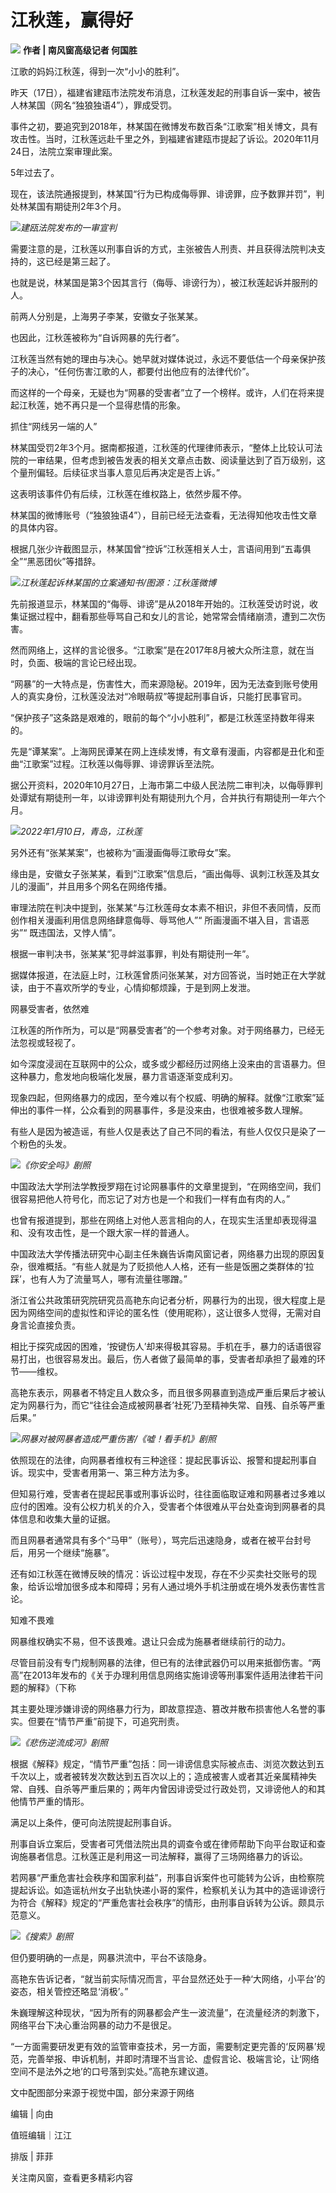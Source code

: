 # 江秋莲，赢得好

![](https://inews.gtimg.com/om_bt/OvTP9PVuPFWhEyMpqiLxjQj5NN-7hijwmN7r3OnyP5RfwAA/1000)
**作者 | 南风窗高级记者 何国胜**

江歌的妈妈江秋莲，得到一次“小小的胜利”。

昨天（17日），福建省建瓯市法院发布消息，江秋莲发起的刑事自诉一案中，被告人林某国（网名“独狼独语4”），罪成受罚。

事件之初，要追究到2018年，林某国在微博发布数百条“江歌案”相关博文，具有攻击性。当时，江秋莲远赴千里之外，到福建省建瓯市提起了诉讼。2020年11月24日，法院立案审理此案。

5年过去了。

现在，该法院通报提到，林某国“行为已构成侮辱罪、诽谤罪，应予数罪并罚”，判处林某国有期徒刑2年3个月。

![](https://inews.gtimg.com/om_bt/O1S9gmid0NXMBSA1RmpeXhd3fySNtBLtZ0ZJT2MCcqJWUAA/1000)_建瓯法院发布的一审宣判_

需要注意的是，江秋莲以刑事自诉的方式，主张被告人刑责、并且获得法院判决支持的，这已经是第三起了。

也就是说，林某国是第3个因其言行（侮辱、诽谤行为），被江秋莲起诉并服刑的人。

前两人分别是，上海男子李某，安徽女子张某某。

也因此，江秋莲被称为“自诉网暴的先行者”。

江秋莲当然有她的理由与决心。她早就对媒体说过，永远不要低估一个母亲保护孩子的决心，“任何伤害江歌的人，都要付出他应有的法律代价”。

而这样的一个母亲，无疑也为“网暴的受害者”立了一个榜样。或许，人们在将来提起江秋莲，她不再只是一个显得悲情的形象。

抓住“网线另一端的人”

林某国受罚2年3个月。据南都报道，江秋莲的代理律师表示，“整体上比较认可法院的一审结果，但考虑到被告发表的相关文章点击数、阅读量达到了百万级别，这个量刑偏轻。后续征求当事人意见后再决定是否上诉。”

这表明该事件仍有后续，江秋莲在维权路上，依然步履不停。

林某国的微博账号（“独狼独语4”），目前已经无法查看，无法得知他攻击性文章的具体内容。

根据几张少许截图显示，林某国曾“控诉”江秋莲相关人士，言语间用到“五毒俱全”“黑恶团伙”等措辞。

![](https://inews.gtimg.com/om_bt/OWyUOr59cCn2mXx6kwSRXclRnNQlTCZjefx5mcawfrCakAA/1000)_江秋莲起诉林某国的立案通知书/图源：江秋莲微博_

先前报道显示，林某国的“侮辱、诽谤”是从2018年开始的。江秋莲受访时说，收集证据过程中，翻看那些辱骂自己和女儿的言论，她常常会情绪崩溃，遭到二次伤害。

然而网络上，这样的言论很多。“江歌案”是在2017年8月被大众所注意，就在当时，负面、极端的言论已经出现。

“网暴”的一大特点是，伤害性大，而来源隐秘。2019年，因为无法查到账号使用人的真实身份，江秋莲没法对“冷眼萌叔”等提起刑事自诉，只能打民事官司。

“保护孩子”这条路是艰难的，眼前的每个“小小胜利”，都是江秋莲坚持数年得来的。

先是“谭某案”。上海网民谭某在网上连续发博，有文章有漫画，内容都是丑化和歪曲“江歌案”过程。江秋莲以侮辱罪、诽谤罪诉至法院。

据公开资料，2020年10月27日，上海市第二中级人民法院二审判决，以侮辱罪判处谭斌有期徒刑一年，以诽谤罪判处有期徒刑九个月，合并执行有期徒刑一年六个月。

![](https://inews.gtimg.com/om_bt/OhOldfj1ymeeLurnR8Ym2g6G3a_bClMUjlE4FaspITJWoAA/1000)_2022年1月10日，青岛，江秋莲_

另外还有“张某某案”，也被称为“画漫画侮辱江歌母女”案。

缘由是，安徽女子张某某，看到“江歌案”信息后，“画出侮辱、讽刺江秋莲及其女儿的漫画”，并且用多个网名在网络传播。

审理法院在判决中提到，张某某“与江秋莲母女本素不相识，非但不表同情，反而创作相关漫画利用信息网络肆意侮辱、辱骂他人”“ 所画漫画不堪入目，言语恶劣”“
既违国法，又悖人情”。

根据一审判决书，张某某“犯寻衅滋事罪，判处有期徒刑一年”。

据媒体报道，在法庭上时，江秋莲曾质问张某某，对方回答说，当时她正在大学就读，由于不喜欢所学的专业，心情抑郁烦躁，于是到网上发泄。

网暴受害者，依然难

江秋莲的所作所为，可以是“网暴受害者”的一个参考对象。对于网络暴力，已经无法忽视或轻视了。

如今深度浸润在互联网中的公众，或多或少都经历过网络上没来由的言语暴力。但这种暴力，愈发地向极端化发展，暴力言语逐渐变成利刃。

现象四起，但网络暴力的成因，至今难以有个权威、明确的解释。就像“江歌案”延伸出的事件一样，公众看到的网暴事件，多是没来由，也很难被多数人理解。

有些人是因为被造谣，有些人仅是表达了自己不同的看法，有些人仅仅只是染了一个粉色的头发。

![](https://inews.gtimg.com/om_bt/O4ZSjVivFtw-lSxTtccyaNTcYnsPT0kJUZ0thmd3hh9F8AA/1000)_《你安全吗》剧照_

中国政法大学刑法学教授罗翔在讨论网暴事件的文章里提到，“在网络空间，我们很容易把他人符号化，而忘记了对方也是一个和我们一样有血有肉的人。”

也曾有报道提到，那些在网络上对他人恶言相向的人，在现实生活里却表现得温和、没有攻击性，是一个跟大家一样的普通人。

中国政法大学传播法研究中心副主任朱巍告诉南风窗记者，网络暴力出现的原因复杂，很难概括。“有些人就是为了贬损他人人格，还有一些是饭圈之类群体的‘拉踩’，也有人为了流量骂人，哪有流量往哪蹭。”

浙江省公共政策研究院研究员高艳东向记者分析，网暴行为的出现，很大程度上是因为网络空间的虚拟性和评论的匿名性（使用昵称），这让很多人觉得，无需对自身言论直接负责。

相比于探究成因的困难，‘按键伤人’却来得极其容易。手机在手，暴力的话语很容易打出，也很容易发出。最后，伤人者做了最简单的事，受害者却承担了最难的环节——维权。

高艳东表示，网暴者不特定且人数众多，而且很多网暴直到造成严重后果后才被认定为网暴行为，而它“往往会造成被网暴者’社死’乃至精神失常、自残、自杀等严重后果。”

![](https://inews.gtimg.com/om_bt/Ol8MEIZw7OLNpI-VUPzKQyO-wvA3B4eaZ2SAkhLLzZ1OUAA/1000)_网暴对被网暴者造成严重伤害/《嘘！看手机》剧照_

依照现在的法律，向网暴者维权有三种途径：提起民事诉讼、报警和提起刑事自诉。现实中，受害者用第一、第三种方法为多。

但知易行难，受害者在提起民事或刑事诉讼时，往往面临取证难和网暴者过多难以应付的困难。没有公权力机关的介入，受害者个体很难从平台处查询到网暴者的具体信息和收集大量的证据。

而且网暴者通常具有多个“马甲”（账号），骂完后迅速隐身，或者在被平台封号后，用另一个继续“施暴”。

还有如江秋莲在微博反映的情况：诉讼过程中发现，存在不少买卖社交账号的现象，给诉讼增加很多成本和障碍；另有人通过境外手机注册或在境外发表伤害性言论。

知难不畏难

网暴维权确实不易，但不该畏难。退让只会成为施暴者继续前行的动力。

尽管目前没有专门规制网暴的法律，但已有的法律武器仍可以用来抵御伤害。“两高”在2013年发布的《关于办理利用信息网络实施诽谤等刑事案件适用法律若干问题的解释》（下称

其主要处理涉嫌诽谤的网络暴力行为，即故意捏造、篡改并散布损害他人名誉的事实。但要在“情节严重”前提下，可追究刑责。

![](https://inews.gtimg.com/om_bt/O0hVrOKk9HwExBEcSqf-jyiF74GkU5lAhOoKH-ZqL3nWIAA/1000)_《悲伤逆流成河》剧照_

根据《解释》规定，“情节严重”包括：同一诽谤信息实际被点击、浏览次数达到五千次以上，或者被转发次数达到五百次以上的；造成被害人或者其近亲属精神失常、自残、自杀等严重后果的；两年内曾因诽谤受过行政处罚，又诽谤他人的和其他情节严重的情形。

满足以上条件，便可向法院提起刑事自诉。

刑事自诉立案后，受害者可凭借法院出具的调查令或在律师帮助下向平台取证和查询施暴者信息。江秋莲正是利用这一司法解释，赢得了三场网络暴力的诉讼。

若网暴“严重危害社会秩序和国家利益”，刑事自诉案件也可能转为公诉，由检察院提起诉讼。如造谣杭州女子出轨快递小哥的案件，检察机关认为其中的造谣诽谤行为符合《解释》规定的“严重危害社会秩序”的情形，由刑事自诉转为公诉。颇具示范意义。

![](https://inews.gtimg.com/om_bt/OwZQHPjKxEJvQzHFI-qwsEvz_KQOBthUIKqKAS8GSNWgEAA/1000)_《搜索》剧照_

但仍要明确的一点是，网暴洪流中，平台不该隐身。

高艳东告诉记者，“就当前实际情况而言，平台显然还处于一种‘大网络，小平台’的姿态，相关管控还略显‘消极’。”

朱巍理解这种现状，“因为所有的网暴都会产生一波流量”，在流量经济的刺激下，网络平台下决心重治网暴的动力不是很足。

“一方面需要研发更有效的监管审查技术，另一方面，需要制定更完善的‘反网暴’规范，完善举报、申诉机制，并即时清理不当言论、虚假言论、极端言论，让‘网络空间不是法外之地’的口号落到实处。”高艳东建议道。

文中配图部分来源于视觉中国，部分来源于网络

编辑 | 向由

值班编辑｜江江

排版 | 菲菲

关注南风窗，查看更多精彩内容

